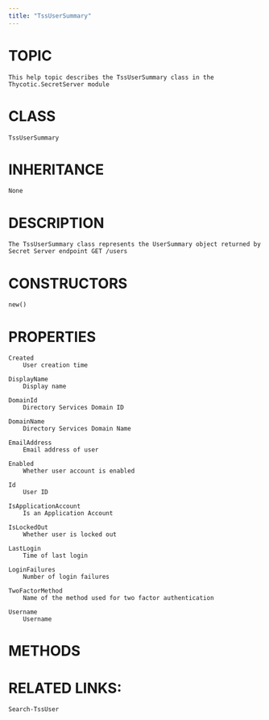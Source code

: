 ```yaml
---
title: "TssUserSummary"
---
```


# TOPIC
    This help topic describes the TssUserSummary class in the Thycotic.SecretServer module

# CLASS
    TssUserSummary

# INHERITANCE
    None

# DESCRIPTION
    The TssUserSummary class represents the UserSummary object returned by Secret Server endpoint GET /users

# CONSTRUCTORS
    new()

# PROPERTIES
    Created
        User creation time

    DisplayName
        Display name

    DomainId
        Directory Services Domain ID

    DomainName
        Directory Services Domain Name

    EmailAddress
        Email address of user

    Enabled
        Whether user account is enabled

    Id
        User ID

    IsApplicationAccount
        Is an Application Account

    IsLockedOut
        Whether user is locked out

    LastLogin
        Time of last login

    LoginFailures
        Number of login failures

    TwoFactorMethod
        Name of the method used for two factor authentication

    Username
        Username

# METHODS

# RELATED LINKS:
    Search-TssUser